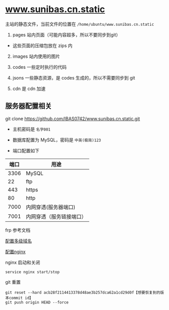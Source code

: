 # www.sunibas.cn.static

主站的静态文件，当前文件的位置在 ```/home/ubuntu/www.sunibas.cn.static```

1. pages 站内页面（可能内容超多，所以不要同步到git）

- 这些页面的压缩包放在 zips 内

2. images 站内使用的图片

3. codes 一些定时执行的代码

4. jsons 一些静态资源，是 codes 生成的，所以不需要同步到 git

5. cdn 是 cdn 加速

## 服务器配置相关

git clone https://github.com/IBAS0742/www.sunibas.cn.static.git

- 主机密码是 ```名字001```

- 数据库配置为 MySQL，密码是 ```中英(极简)123```

- 端口配置如下

| 端口 | 用途 |
| -------- | -------- |
| 3306   | MySQL   |
| 22   | ftp   |
| 443   | https   |
| 80   | http   |
| 7000   | 内网穿透(服务器端口)   |
| 7001   | 内网穿透（服务链接端口）  |

frp 参考文档 

[配置多级域名](https://www.centos.bz/2018/06/nginx-%E5%92%8C-frp%E5%85%B1%E7%94%A880%E7%AB%AF%E5%8F%A3/)

[配置nginx](https://xuexb.github.io/learn-nginx/example/domain.html#%E5%AD%90%E5%9F%9F%E5%90%8D%E8%BD%AC%E5%8F%91%E5%88%B0%E5%AD%90%E7%9B%AE%E5%BD%95)

nginx 启动和关闭

```shell script
service nginx start/stop
```

git 重置

```shell script
git reset --hard acb28f2114413378d48ae3b257dca62a1cd29d0f【想要恢复到的版本commit id】 
git push origin HEAD --force
```